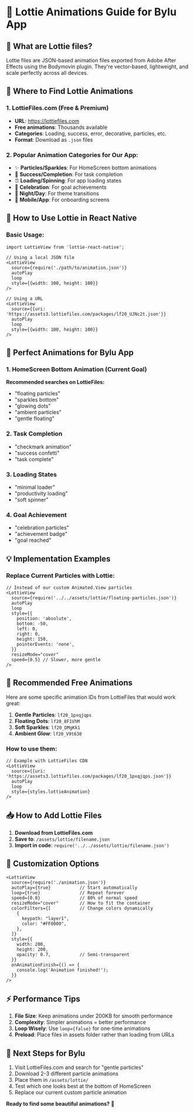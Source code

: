 # 🎨 Lottie Animations Guide for Bylu App

## 📁 **What are Lottie files?**

Lottie files are JSON-based animation files exported from Adobe After Effects using the Bodymovin plugin. They're vector-based, lightweight, and scale perfectly across all devices.

## 🌟 **Where to Find Lottie Animations**

### 1. **LottieFiles.com** (Free & Premium)
- **URL**: https://lottiefiles.com
- **Free animations**: Thousands available
- **Categories**: Loading, success, error, decorative, particles, etc.
- **Format**: Download as `.json` files

### 2. **Popular Animation Categories for Our App:**
- ✨ **Particles/Sparkles**: For HomeScreen bottom animations
- 🎯 **Success/Completion**: For task completion
- ⏰ **Loading/Spinning**: For app loading states
- 🎉 **Celebration**: For goal achievements
- 🌙 **Night/Day**: For theme transitions
- 📱 **Mobile/App**: For onboarding screens

## 🔧 **How to Use Lottie in React Native**

### Basic Usage:
```tsx
import LottieView from 'lottie-react-native';

// Using a local JSON file
<LottieView
  source={require('./path/to/animation.json')}
  autoPlay
  loop
  style={{width: 100, height: 100}}
/>

// Using a URL
<LottieView
  source={{uri: 'https://assets3.lottiefiles.com/packages/lf20_UJNc2t.json'}}
  autoPlay
  loop
  style={{width: 100, height: 100}}
/>
```

## 📱 **Perfect Animations for Bylu App**

### 1. **HomeScreen Bottom Animation** (Current Goal)
**Recommended searches on LottieFiles:**
- "floating particles"
- "sparkles bottom"
- "glowing dots"
- "ambient particles"
- "gentle floating"

### 2. **Task Completion**
- "checkmark animation"
- "success confetti"
- "task complete"

### 3. **Loading States**
- "minimal loader"
- "productivity loading"
- "soft spinner"

### 4. **Goal Achievement**
- "celebration particles"
- "achievement badge"
- "goal reached"

## 💡 **Implementation Examples**

### Replace Current Particles with Lottie:
```tsx
// Instead of our custom Animated.View particles
<LottieView
  source={require('../../assets/lottie/floating-particles.json')}
  autoPlay
  loop
  style={{
    position: 'absolute',
    bottom: -50,
    left: 0,
    right: 0,
    height: 150,
    pointerEvents: 'none',
  }}
  resizeMode="cover"
  speed={0.5} // Slower, more gentle
/>
```

## 🎯 **Recommended Free Animations**

Here are some specific animation IDs from LottieFiles that would work great:

1. **Gentle Particles**: `lf20_1pxqjqps`
2. **Floating Dots**: `lf20_8F1VhM`
3. **Soft Sparkles**: `lf20_DMgKk1`
4. **Ambient Glow**: `lf20_V9t630`

### How to use them:
```tsx
// Example with LottieFiles CDN
<LottieView
  source={{uri: 'https://assets3.lottiefiles.com/packages/lf20_1pxqjqps.json'}}
  autoPlay
  loop
  style={styles.lottieAnimation}
/>
```

## 📥 **How to Add Lottie Files**

1. **Download from LottieFiles.com**
2. **Save to**: `/assets/lottie/filename.json`
3. **Import in code**: `require('../../assets/lottie/filename.json')`

## 🎨 **Customization Options**

```tsx
<LottieView
  source={require('./animation.json')}
  autoPlay={true}           // Start automatically
  loop={true}               // Repeat forever
  speed={0.8}               // 80% of normal speed
  resizeMode="cover"        // How to fit the container
  colorFilters={[           // Change colors dynamically
    {
      keypath: "layer1",
      color: "#FF0000",
    },
  ]}
  style={{
    width: 200,
    height: 200,
    opacity: 0.7,           // Semi-transparent
  }}
  onAnimationFinish={() => {
    console.log('Animation finished!');
  }}
/>
```

## ⚡ **Performance Tips**

1. **File Size**: Keep animations under 200KB for smooth performance
2. **Complexity**: Simpler animations = better performance
3. **Loop Wisely**: Use `loop={false}` for one-time animations
4. **Preload**: Place files in assets folder rather than loading from URLs

## 🎯 **Next Steps for Bylu**

1. Visit LottieFiles.com and search for "gentle particles"
2. Download 2-3 different particle animations
3. Place them in `/assets/lottie/`
4. Test which one looks best at the bottom of HomeScreen
5. Replace our current custom particle animation

**Ready to find some beautiful animations?** 🚀